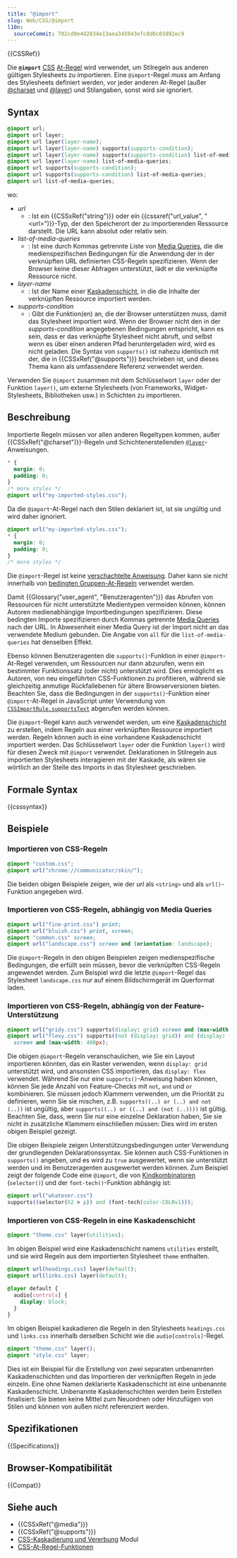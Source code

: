 ```yaml
---
title: "@import"
slug: Web/CSS/@import
l10n:
  sourceCommit: 702cd9e4d2834e13aea345943efc8d0c03d92ec9
---
```


{{CSSRef}}

Die **`@import`** [CSS](/de/docs/Web/CSS) [At-Regel](/de/docs/Web/CSS/CSS_syntax/At-rule) wird verwendet, um Stilregeln aus anderen gültigen Stylesheets zu importieren. Eine `@import`-Regel _muss_ am Anfang des Stylesheets definiert werden, vor jeder anderen At-Regel (außer [@charset](/de/docs/Web/CSS/@charset) und [@layer](/de/docs/Web/CSS/@layer)) und Stilangaben, sonst wird sie ignoriert.

## Syntax

```css
@import url;
@import url layer;
@import url layer(layer-name);
@import url layer(layer-name) supports(supports-condition);
@import url layer(layer-name) supports(supports-condition) list-of-media-queries;
@import url layer(layer-name) list-of-media-queries;
@import url supports(supports-condition);
@import url supports(supports-condition) list-of-media-queries;
@import url list-of-media-queries;
```

wo:

- _url_
  - : Ist ein {{CSSxRef("string")}} oder ein {{cssxref("url_value", "&lt;url&gt;")}}-Typ, der den Speicherort der zu importierenden Ressource darstellt. Die URL kann absolut oder relativ sein.
- _list-of-media-queries_
  - : Ist eine durch Kommas getrennte Liste von [Media Queries](/de/docs/Web/CSS/CSS_media_queries/Using_media_queries), die die medienspezifischen Bedingungen für die Anwendung der in der verknüpften URL definierten CSS-Regeln spezifizieren. Wenn der Browser keine dieser Abfragen unterstützt, lädt er die verknüpfte Ressource nicht.
- _layer-name_
  - : Ist der Name einer [Kaskadenschicht](/de/docs/Web/CSS/@layer), in die die Inhalte der verknüpften Ressource importiert werden.
- _supports-condition_
  - : Gibt die Funktion(en) an, die der Browser unterstützen muss, damit das Stylesheet importiert wird. Wenn der Browser nicht den in der _supports-condition_ angegebenen Bedingungen entspricht, kann es sein, dass er das verknüpfte Stylesheet nicht abruft, und selbst wenn es über einen anderen Pfad heruntergeladen wird, wird es nicht geladen. Die Syntax von `supports()` ist nahezu identisch mit der, die in {{CSSxRef("@supports")}} beschrieben ist, und dieses Thema kann als umfassendere Referenz verwendet werden.

Verwenden Sie `@import` zusammen mit dem Schlüsselwort `layer` oder der Funktion `layer()`, um externe Stylesheets (von Frameworks, Widget-Stylesheets, Bibliotheken usw.) in Schichten zu importieren.

## Beschreibung

Importierte Regeln müssen vor allen anderen Regeltypen kommen, außer {{CSSxRef("@charset")}}-Regeln und Schichtenerstellenden [`@layer`](/de/docs/Web/CSS/@layer)-Anweisungen.

```css example-bad
* {
  margin: 0;
  padding: 0;
}
/* more styles */
@import url("my-imported-styles.css");
```

Da die `@import`-At-Regel nach den Stilen deklariert ist, ist sie ungültig und wird daher ignoriert.

```css example-good
@import url("my-imported-styles.css");
* {
  margin: 0;
  padding: 0;
}
/* more styles */
```

Die `@import`-Regel ist keine [verschachtelte Anweisung](/de/docs/Web/CSS/CSS_syntax/Syntax#nested_statements). Daher kann sie nicht innerhalb von [bedingten Gruppen-At-Regeln](/de/docs/Web/CSS/CSS_conditional_rules#at-rules) verwendet werden.

Damit {{Glossary("user_agent", "Benutzeragenten")}} das Abrufen von Ressourcen für nicht unterstützte Medientypen vermeiden können, können Autoren medienabhängige Importbedingungen spezifizieren. Diese bedingten Importe spezifizieren durch Kommas getrennte [Media Queries](/de/docs/Web/CSS/CSS_media_queries/Using_media_queries) nach der URL. In Abwesenheit einer Media Query ist der Import nicht an das verwendete Medium gebunden. Die Angabe von `all` für die `list-of-media-queries` hat denselben Effekt.

Ebenso können Benutzeragenten die `supports()`-Funktion in einer `@import`-At-Regel verwenden, um Ressourcen nur dann abzurufen, wenn ein bestimmter Funktionssatz (oder nicht) unterstützt wird. Dies ermöglicht es Autoren, von neu eingeführten CSS-Funktionen zu profitieren, während sie gleichzeitig anmutige Rückfallebenen für ältere Browserversionen bieten. Beachten Sie, dass die Bedingungen in der `supports()`-Funktion einer `@import`-At-Regel in JavaScript unter Verwendung von [`CSSImportRule.supportsText`](/de/docs/Web/API/CSSImportRule/supportsText) abgerufen werden können.

Die `@import`-Regel kann auch verwendet werden, um eine [Kaskadenschicht](/de/docs/Web/CSS/@layer) zu erstellen, indem Regeln aus einer verknüpften Ressource importiert werden. Regeln können auch in eine vorhandene Kaskadenschicht importiert werden. Das Schlüsselwort `layer` oder die Funktion `layer()` wird für diesen Zweck mit `@import` verwendet. Deklarationen in Stilregeln aus importierten Stylesheets interagieren mit der Kaskade, als wären sie wörtlich an der Stelle des Imports in das Stylesheet geschrieben.

## Formale Syntax

{{csssyntax}}

## Beispiele

### Importieren von CSS-Regeln

```css
@import "custom.css";
@import url("chrome://communicator/skin/");
```

Die beiden obigen Beispiele zeigen, wie der _url_ als `<string>` und als `url()`-Funktion angegeben wird.

### Importieren von CSS-Regeln, abhängig von Media Queries

```css
@import url("fine-print.css") print;
@import url("bluish.css") print, screen;
@import "common.css" screen;
@import url("landscape.css") screen and (orientation: landscape);
```

Die `@import`-Regeln in den obigen Beispielen zeigen medienspezifische Bedingungen, die erfüllt sein müssen, bevor die verknüpften CSS-Regeln angewendet werden. Zum Beispiel wird die letzte `@import`-Regel das Stylesheet `landscape.css` nur auf einem Bildschirmgerät im Querformat laden.

### Importieren von CSS-Regeln, abhängig von der Feature-Unterstützung

```css
@import url("gridy.css") supports(display: grid) screen and (max-width: 400px);
@import url("flexy.css") supports((not (display: grid)) and (display: flex))
  screen and (max-width: 400px);
```

Die obigen `@import`-Regeln veranschaulichen, wie Sie ein Layout importieren könnten, das ein Raster verwenden, wenn `display: grid` unterstützt wird, und ansonsten CSS importieren, das `display: flex` verwendet. Während Sie nur eine `supports()`-Anweisung haben können, können Sie jede Anzahl von Feature-Checks mit `not`, `and` und `or` kombinieren. Sie müssen jedoch Klammern verwenden, um die Priorität zu definieren, wenn Sie sie mischen, z.B. `supports((..) or (..) and not (..))` ist ungültig, aber `supports((..) or ((..) and (not (..))))` ist gültig. Beachten Sie, dass, wenn Sie nur eine einzelne Deklaration haben, Sie sie nicht in zusätzliche Klammern einschließen müssen: Dies wird im ersten obigen Beispiel gezeigt.

Die obigen Beispiele zeigen Unterstützungsbedingungen unter Verwendung der grundlegenden Deklarationssyntax. Sie können auch CSS-Funktionen in `supports()` angeben, und es wird zu `true` ausgewertet, wenn sie unterstützt werden und im Benutzeragenten ausgewertet werden können. Zum Beispiel zeigt der folgende Code eine `@import`, die von [Kindkombinatoren](/de/docs/Web/CSS/Child_combinator) (`selector()`) und der `font-tech()`-Funktion abhängig ist:

```css
@import url("whatever.css")
supports((selector(h2 > p)) and (font-tech(color-COLRv1)));
```

### Importieren von CSS-Regeln in eine Kaskadenschicht

```css
@import "theme.css" layer(utilities);
```

Im obigen Beispiel wird eine Kaskadenschicht namens `utilities` erstellt, und sie wird Regeln aus dem importierten Stylesheet `theme` enthalten.

```css
@import url(headings.css) layer(default);
@import url(links.css) layer(default);

@layer default {
  audio[controls] {
    display: block;
  }
}
```

Im obigen Beispiel kaskadieren die Regeln in den Stylesheets `headings.css` und `links.css` innerhalb derselben Schicht wie die `audio[controls]`-Regel.

```css
@import "theme.css" layer();
@import "style.css" layer;
```

Dies ist ein Beispiel für die Erstellung von zwei separaten unbenannten Kaskadenschichten und das Importieren der verknüpften Regeln in jede einzeln. Eine ohne Namen deklarierte Kaskadenschicht ist eine unbenannte Kaskadenschicht. Unbenannte Kaskadenschichten werden beim Erstellen finalisiert: Sie bieten keine Mittel zum Neuordnen oder Hinzufügen von Stilen und können von außen nicht referenziert werden.

## Spezifikationen

{{Specifications}}

## Browser-Kompatibilität

{{Compat}}

## Siehe auch

- {{CSSxRef("@media")}}
- {{CSSxRef("@supports")}}
- [CSS-Kaskadierung und Vererbung](/de/docs/Web/CSS/CSS_cascade) Modul
- [CSS-At-Regel-Funktionen](/de/docs/Web/CSS/CSS_syntax/At-rule_functions)
